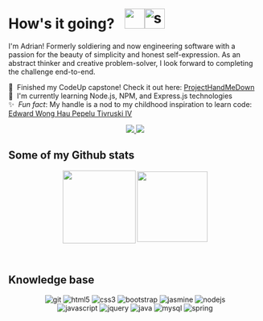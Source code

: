 # How's it going? &nbsp; <img src="https://media.giphy.com/media/hvRJCLFzcasrR4ia7z/giphy.gif" width="40"><img alt="smiley" width="40em" src="https://i.imgur.com/q2UfNOW.png"/>

I'm Adrian! Formerly soldiering and now engineering software with a passion for the beauty of simplicity and honest self-expression. As an abstract thinker and creative problem-solver, I look forward to completing the challenge end-to-end. 

<!-- <p align="center">
  <a href=""><img src="https://readme-typing-svg.herokuapp.com?font=inter&duration=5750&color=2C9ACB&width=470&lines=&center=true&width=440&height=45&color=f75c7e&vCenter=true&size=22" />
  </a>
</p> -->

🔭&nbsp; Finished my CodeUp capstone! Check it out here: [ProjectHandMeDown](https://projecthandmedown.me)<br>
🌱&nbsp; I'm currently learning Node.js, NPM, and Express.js technologies<br>
✨&nbsp; <em>Fun fact</em>: My handle is a nod to my childhood inspiration to learn code: [Edward Wong Hau Pepelu Tivruski IV](https://cowboybebop.fandom.com/wiki/Edward)<br> 

<p align="center">
  <a href="https://www.linkedin.com/in/adrianrichbrown/">
    <img src="https://img.shields.io/badge/LinkedIn-0077B5?style=for-the-badge&logo=linkedin&logoColor=white">
  </a>
  <a href="https://www.hackerrank.com/radicaladi"><img src="https://img.shields.io/badge/-Hackerrank-2EC866?style=for-the-badge&logo=HackerRank&logoColor=white"></img></a>
</p>

## Some of my Github stats

<p align="center">
   <img height="145em"align="center" src="http://github-readme-streak-stats.herokuapp.com?user=radicaladi&theme=dark&hide_border=false&date_format=j%20M%5B%20Y%5D&fire=DD5B28" />
   <a href="https://github.com/radicaladi">
  <img height="140em" align="center" src="https://github-readme-stats.vercel.app/api/top-langs/?username=radicaladi&layout=compact&theme=dark&langs_count=6" />
  </a>
</p>

<br>

## Knowledge base
<p align="center">
  <img alt="git" src="https://img.shields.io/badge/GIT-E44C30?style=for-the-badge&logo=git&logoColor=white"></img>
  <img alt="html5" src="https://img.shields.io/badge/HTML5-E34F26?style=for-the-badge&logo=html5&logoColor=white"></img>
  <img alt="css3" src="https://img.shields.io/badge/CSS3-1572B6?style=for-the-badge&logo=css3&logoColor=white"></img>
  <img alt="bootstrap" src="https://img.shields.io/badge/Bootstrap-563D7C?style=for-the-badge&logo=bootstrap&logoColor=white"></img>
  <img alt="jasmine" src="https://img.shields.io/badge/Jasmine-8A4182?style=for-the-badge&logo=Jasmine&logoColor=white"></img> 
  <img alt="nodejs" src="https://img.shields.io/badge/Node.js-339933?style=for-the-badge&logo=nodedotjs&logoColor=white"></img><br>
  <img alt="javascript" src="https://img.shields.io/badge/JavaScript-323330?style=for-the-badge&logo=javascript&logoColor=F7DF1E"></img>
  <img alt="jquery" src="https://img.shields.io/badge/jQuery-0769AD?style=for-the-badge&logo=jquery&logoColor=white"></img>
  <img alt="java" src="https://img.shields.io/badge/Java-ED8B00?style=for-the-badge&logo=java&logoColor=white"></img>
  <img alt="mysql" src="https://img.shields.io/badge/MySQL-005C84?style=for-the-badge&logo=mysql&logoColor=white"></img>
  <img alt="spring" src="https://img.shields.io/badge/Spring-6DB33F?style=for-the-badge&logo=spring&logoColor=white"></img>
</p>
